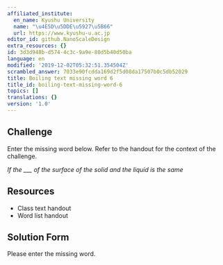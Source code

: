 ```yaml
---
affiliated_institute:
  en_name: Kyushu University
  name: "\u4E5D\u5DDE\u5927\u5B66"
  url: https://www.kyushu-u.ac.jp
editor_id: github.NanoScaleDesign
extra_resources: {}
id: 3d3d948b-d574-4c3c-9a9e-80d5b40d50ba
language: en
modified: '2019-12-02T05:32:51.354504Z'
scrambled_answer: 7033e90fcdda169d2f5d08da17507b0c5db52029
title: Boiling text missing word 6
title_id: boiling-text-missing-word-6
topics: []
translations: {}
version: '1.0'
---
```


## Challenge
Enter the missing word below. Refer to the handout for the context of the challenge.

*If the ___ of the surface of the solid and the liquid is the same*


## Resources
- Class text handout
- Word list handout


## Solution Form
Please enter the missing word.
